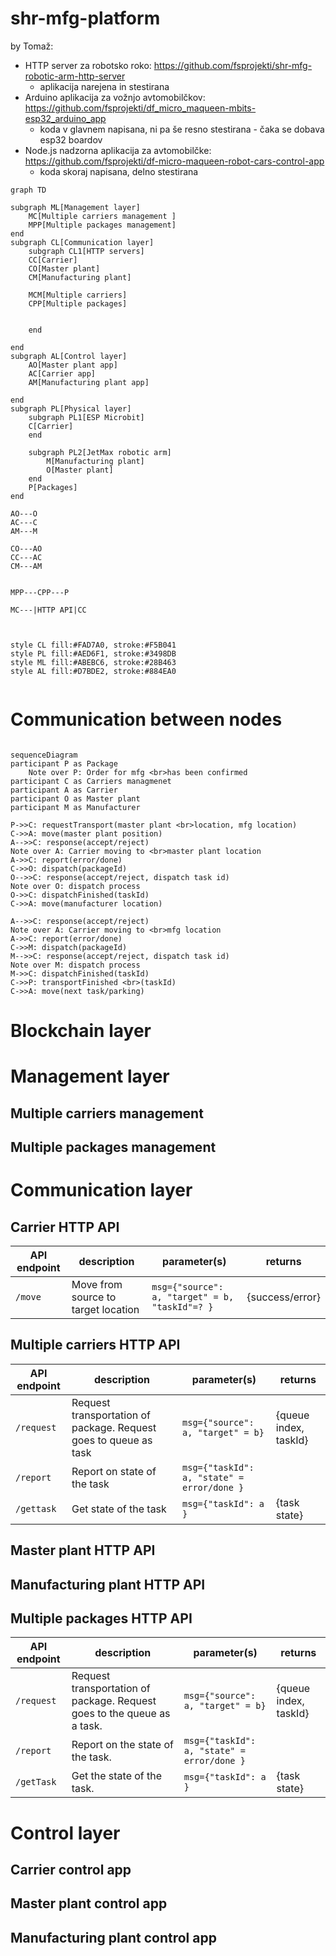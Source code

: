 # shr-mfg-platform


by Tomaž:
* HTTP server za robotsko roko: https://github.com/fsprojekti/shr-mfg-robotic-arm-http-server
	* aplikacija narejena in stestirana
* Arduino aplikacija za vožnjo avtomobilčkov: https://github.com/fsprojekti/df_micro_maqueen-mbits-esp32_arduino_app
	* koda v glavnem napisana, ni pa še resno stestirana - čaka se dobava esp32 boardov
* Node.js nadzorna aplikacija za avtomobilčke: https://github.com/fsprojekti/df-micro-maqueen-robot-cars-control-app
	* koda skoraj napisana, delno stestirana
	
```mermaid
graph TD

subgraph ML[Management layer]
    MC[Multiple carriers management ]
    MPP[Multiple packages management]
end
subgraph CL[Communication layer]
    subgraph CL1[HTTP servers]
    CC[Carrier]
    CO[Master plant]
    CM[Manufacturing plant]

    MCM[Multiple carriers]
    CPP[Multiple packages]


    end
    
end
subgraph AL[Control layer]
    AO[Master plant app]
    AC[Carrier app]
    AM[Manufacturing plant app]
   
end
subgraph PL[Physical layer]
    subgraph PL1[ESP Microbit]
    C[Carrier]
    end
   
    subgraph PL2[JetMax robotic arm]
        M[Manufacturing plant]
        O[Master plant]
    end
    P[Packages]
end

AO---O
AC---C
AM---M

CO---AO
CC---AC
CM---AM


MPP---CPP---P

MC---|HTTP API|CC



style CL fill:#FAD7A0, stroke:#F5B041
style PL fill:#AED6F1, stroke:#3498DB
style ML fill:#ABEBC6, stroke:#28B463
style AL fill:#D7BDE2, stroke:#884EA0


```

# Communication between nodes

```mermaid

sequenceDiagram
participant P as Package
    Note over P: Order for mfg <br>has been confirmed
participant C as Carriers managmenet
participant A as Carrier
participant O as Master plant 
participant M as Manufacturer 

P->>C: requestTransport(master plant <br>location, mfg location)
C->>A: move(master plant position)
A-->>C: response(accept/reject)
Note over A: Carrier moving to <br>master plant location
A->>C: report(error/done)
C->>O: dispatch(packageId)
O-->>C: response(accept/reject, dispatch task id)
Note over O: dispatch process
O->>C: dispatchFinished(taskId)
C->>A: move(manufacturer location)

A-->>C: response(accept/reject)
Note over A: Carrier moving to <br>mfg location
A->>C: report(error/done)
C->>M: dispatch(packageId)
M-->>C: response(accept/reject, dispatch task id)
Note over M: dispatch process
M->>C: dispatchFinished(taskId)
C->>P: transportFinished <br>(taskId)
C->>A: move(next task/parking)

```

# Blockchain layer

# Management layer
## Multiple carriers management
## Multiple packages management

# Communication layer

## Carrier HTTP API

| API endpoint | description | parameter(s) | returns |
| ------------ | ----------- | ------------ | ------- |
| <code>/move</code> | Move from source to target location | <code>msg={"source": a, "target" = b, "taskId"=? }</code> |{success/error}|


## Multiple carriers HTTP API

| API endpoint | description | parameter(s) | returns |
| ------------ | ----------- | ------------ | ------- |
| <code>/request</code> | Request transportation of package. Request goes to queue as task | <code>msg={"source": a, "target" = b}</code> |{queue index, taskId}|
| <code>/report</code> | Report on state of the task | <code>msg={"taskId": a, "state" = error/done }</code> ||
| <code>/gettask</code> | Get state of the task | <code>msg={"taskId": a }</code> |{task state}|


## Master plant HTTP API
## Manufacturing plant HTTP API
## Multiple packages HTTP API

| API endpoint | description | parameter(s) | returns |
| ------------ | ----------- | ------------ | ------- |
| <code>/request</code> | Request transportation of package. Request goes to the queue as a task. | <code>msg={"source": a, "target" = b}</code> |{queue index, taskId}|
| <code>/report</code> | Report on the state of the task. | <code>msg={"taskId": a, "state" = error/done }</code> ||
| <code>/getTask</code> | Get the state of the task. | <code>msg={"taskId": a }</code> |{task state}|

# Control layer
## Carrier control app
## Master plant control app
## Manufacturing plant control app


